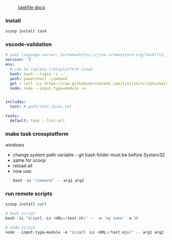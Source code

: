 
>[taskfile docs](https://taskfile.dev/experiments/remote-taskfiles/)

### install
```powershell
scoop install task
```

### vscode-validation
```yml
# yaml-language-server: $schema=https://json.schemastore.org/taskfile.json
version: '3'
env:
  # can be replace crossplatform issue
  bash: bash --login -c --
  pwsh: powershell -command
  get : curl -Ls https://raw.githubusercontent.com/linitsh/scripts/main/remote
  node: node --input-type=module -e


includes:
  test: # path/test.tasks.yml 

tasks:
  default: task --list-all
```
### make task crossplatform
windows
- change system path variable - git bash folder must be before System32
- same for scoop
- reload all
- now use: 
  ```powershell
  bash -ic "command" -- arg1 arg2
  ```

### run remote scripts
```powershell
scoop install curl
```
```powershell
# bash script
bash -ic "$(curl -Ls <URL>/test.sh)" -- -u 'my name' -a 30
```
```powershell
# node script
node --input-type=module -e "$(curl -Ls <URL>/test.mjs)" -- arg1 arg2
```
